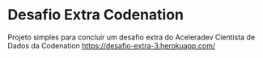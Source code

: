 # Desafio Extra Codenation
Projeto simples para concluir um desafio extra do Aceleradev Cientista de Dados da Codenation
https://desafio-extra-3.herokuapp.com/
